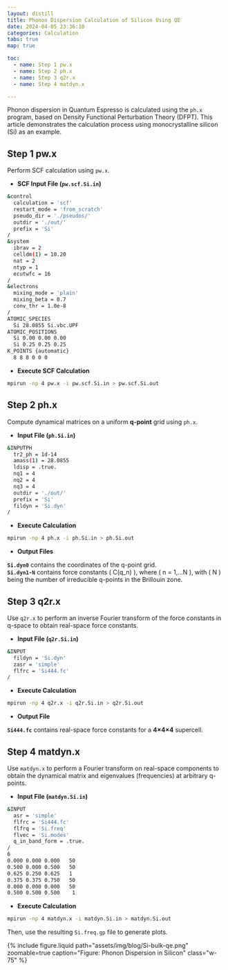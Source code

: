 ```yaml
---
layout: distill
title: Phonon Dispersion Calculation of Silicon Using QE
date: 2024-04-05 23:36:10
categories: Calculation
tabs: true
map: true

toc:
  - name: Step 1 pw.x
  - name: Step 2 ph.x
  - name: Step 3 q2r.x
  - name: Step 4 matdyn.x

---
```


Phonon dispersion in Quantum Espresso is calculated using the `ph.x` program, based on Density Functional Perturbation Theory (DFPT). This article demonstrates the calculation process using monocrystalline silicon (Si) as an example.

## Step 1 pw.x

Perform SCF calculation using `pw.x`.

- **SCF Input File (`pw.scf.Si.in`)**

```bash
&control
  calculation = 'scf'
  restart_mode = 'from_scratch'
  pseudo_dir = './pseudos/'
  outdir = './out/'
  prefix = 'Si'
/
&system
  ibrav = 2
  celldm(1) = 10.20
  nat = 2
  ntyp = 1
  ecutwfc = 16
/
&electrons
  mixing_mode = 'plain'
  mixing_beta = 0.7
  conv_thr = 1.0e-8
/
ATOMIC_SPECIES
  Si 28.0855 Si.vbc.UPF
ATOMIC_POSITIONS
  Si 0.00 0.00 0.00
  Si 0.25 0.25 0.25
K_POINTS {automatic}
  8 8 8 0 0 0
```

- **Execute SCF Calculation**

```bash
mpirun -np 4 pw.x -i pw.scf.Si.in > pw.scf.Si.out
```

## Step 2 ph.x

Compute dynamical matrices on a uniform **q-point** grid using `ph.x`.

- **Input File (`ph.Si.in`)**

```bash
&INPUTPH
  tr2_ph = 1d-14
  amass(1) = 28.0855
  ldisp = .true.
  nq1 = 4
  nq2 = 4
  nq3 = 4
  outdir = './out/'
  prefix = 'Si'
  fildyn = 'Si.dyn'
/
```

- **Execute Calculation**

```bash
mpirun -np 4 ph.x -i ph.Si.in > ph.Si.out
```

- **Output Files**

**`Si.dyn0`** contains the coordinates of the q-point grid.  
**`Si.dyn1-N`** contains force constants \( C(q_n) \), where \( n = 1,...N \), with \( N \) being the number of irreducible q-points in the Brillouin zone.

## Step 3 q2r.x

Use `q2r.x` to perform an inverse Fourier transform of the force constants in q-space to obtain real-space force constants.

- **Input File (`q2r.Si.in`)**

```bash
&INPUT
  fildyn = 'Si.dyn'
  zasr = 'simple' 
  flfrc = 'Si444.fc'
/
```

- **Execute Calculation**

```bash
mpirun -np 4 q2r.x -i q2r.Si.in > q2r.Si.out
```

- **Output File**

**`Si444.fc`** contains real-space force constants for a **4×4×4** supercell.

## Step 4 matdyn.x

Use `matdyn.x` to perform a Fourier transform on real-space components to obtain the dynamical matrix and eigenvalues (frequencies) at arbitrary q-points.

- **Input File (`matdyn.Si.in`)**

```bash
&INPUT
  asr = 'simple'  
  flfrc = 'Si444.fc'
  flfrq = 'Si.freq'  
  flvec = 'Si.modes' 
  q_in_band_form = .true.
/
6
0.000 0.000 0.000   50
0.500 0.000 0.500   50
0.625 0.250 0.625   1
0.375 0.375 0.750   50
0.000 0.000 0.000   50
0.500 0.500 0.500    1
```

- **Execute Calculation**

```bash
mpirun -np 4 matdyn.x -i matdyn.Si.in > matdyn.Si.out
```

Then, use the resulting `Si.freq.gp` file to generate plots.

<div class="text-center">
  {% include figure.liquid path="assets/img/blog/Si-bulk-qe.png" zoomable=true caption="Figure: Phonon Dispersion in Silicon" class="w-75" %}
</div>